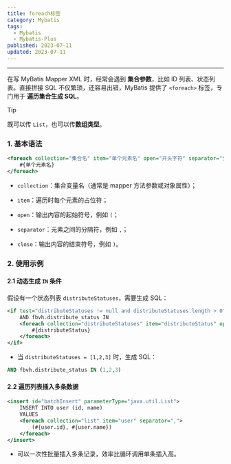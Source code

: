 ```yaml
---
title: foreach标签
category: Mybatis
tags:
  - Mybatis
  - Mybatis-Plus
published: 2023-07-11
updated: 2023-07-11
---
```

---

在写 MyBatis Mapper XML 时，经常会遇到 **集合参数**，比如 ID 列表、状态列表。直接拼接 SQL 不仅繁琐，还容易出错，MyBatis 提供了 `<foreach>` 标签，专门用于 **遍历集合生成 SQL**。

> [!tip] 
> 既可以传 `List`，也可以传**数组类型**。

### 1. **基本语法**

```xml
<foreach collection="集合名" item="单个元素名" open="开头字符" separator="分隔符" close="结尾字符">
    #{单个元素名}
</foreach>
```

- `collection`：集合变量名（通常是 mapper 方法参数或对象属性）；
    
- `item`：遍历时每个元素的占位符；
    
- `open`：输出内容的起始符号，例如 `(`；
    
- `separator`：元素之间的分隔符，例如 `,`；
    
- `close`：输出内容的结束符号，例如 `)`。
    

### 2. 使用示例

#### 2.1 动态生成 `IN` 条件

假设有一个状态列表 `distributeStatuses`，需要生成 SQL：

```xml
<if test="distributeStatuses != null and distributeStatuses.length > 0">
    AND fbvh.distribute_status IN
    <foreach collection="distributeStatuses" item="distributeStatus" open="(" separator="," close=")">
        #{distributeStatus}
    </foreach>
</if>
```

- 当 `distributeStatuses = [1,2,3]` 时，生成 SQL：
    

```sql
AND fbvh.distribute_status IN (1,2,3)
```


#### 2.2 遍历列表插入多条数据

```xml
<insert id="batchInsert" parameterType="java.util.List">
    INSERT INTO user (id, name)
    VALUES
    <foreach collection="list" item="user" separator=",">
        (#{user.id}, #{user.name})
    </foreach>
</insert>
```

- 可以一次性批量插入多条记录，效率比循环调用单条插入高。
    
